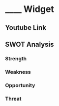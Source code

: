 # ____ Widget

## Youtube Link

## SWOT Analysis
### Strength
### Weakness
### Opportunity 
### Threat

